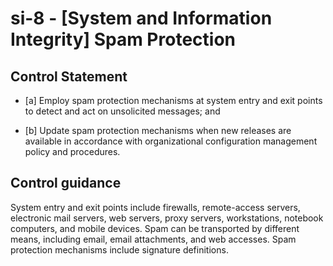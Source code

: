 # si-8 - \[System and Information Integrity\] Spam Protection

## Control Statement

- \[a\] Employ spam protection mechanisms at system entry and exit points to detect and act on unsolicited messages; and

- \[b\] Update spam protection mechanisms when new releases are available in accordance with organizational configuration management policy and procedures.

## Control guidance

System entry and exit points include firewalls, remote-access servers, electronic mail servers, web servers, proxy servers, workstations, notebook computers, and mobile devices. Spam can be transported by different means, including email, email attachments, and web accesses. Spam protection mechanisms include signature definitions.
